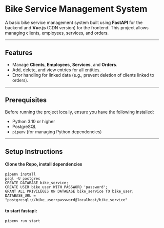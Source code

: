 # Bike Service Management System

A basic bike service management system built using **FastAPI** for the backend and **Vue.js** (CDN version) for the
frontend. This project allows managing clients, employees, services, and orders.

---

## Features

- Manage **Clients**, **Employees**, **Services**, and **Orders**.
- Add, delete, and view entries for all entities.
- Error handling for linked data (e.g., prevent deletion of clients linked to orders).

---

## Prerequisites

Before running the project locally, ensure you have the following installed:

- Python 3.10 or higher
- PostgreSQL
- `pipenv` (for managing Python dependencies)

---

## Setup Instructions

#### Clone the Repo, install dependencies

```
pipenv install
psql -U postgres
CREATE DATABASE bike_service;
CREATE USER bike_user WITH PASSWORD 'password';
GRANT ALL PRIVILEGES ON DATABASE bike_service TO bike_user;
DATABASE_URL = "postgresql://bike_user:password@localhost/bike_service"
```

#### to start fastapi:

```bash
pipenv run start
```

